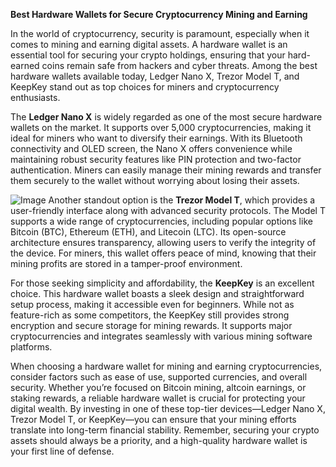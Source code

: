 **Best Hardware Wallets for Secure Cryptocurrency Mining and Earning**

In the world of cryptocurrency, security is paramount, especially when it comes to mining and earning digital assets. A hardware wallet is an essential tool for securing your crypto holdings, ensuring that your hard-earned coins remain safe from hackers and cyber threats. Among the best hardware wallets available today, Ledger Nano X, Trezor Model T, and KeepKey stand out as top choices for miners and cryptocurrency enthusiasts.

The **Ledger Nano X** is widely regarded as one of the most secure hardware wallets on the market. It supports over 5,000 cryptocurrencies, making it ideal for miners who want to diversify their earnings. With its Bluetooth connectivity and OLED screen, the Nano X offers convenience while maintaining robust security features like PIN protection and two-factor authentication. Miners can easily manage their mining rewards and transfer them securely to the wallet without worrying about losing their assets.


![Image](https://github.com/user-attachments/assets/31692037-0104-4703-abd1-696b6a7dd41b)
Another standout option is the **Trezor Model T**, which provides a user-friendly interface along with advanced security protocols. The Model T supports a wide range of cryptocurrencies, including popular options like Bitcoin (BTC), Ethereum (ETH), and Litecoin (LTC). Its open-source architecture ensures transparency, allowing users to verify the integrity of the device. For miners, this wallet offers peace of mind, knowing that their mining profits are stored in a tamper-proof environment.

For those seeking simplicity and affordability, the **KeepKey** is an excellent choice. This hardware wallet boasts a sleek design and straightforward setup process, making it accessible even for beginners. While not as feature-rich as some competitors, the KeepKey still provides strong encryption and secure storage for mining rewards. It supports major cryptocurrencies and integrates seamlessly with various mining software platforms.

When choosing a hardware wallet for mining and earning cryptocurrencies, consider factors such as ease of use, supported currencies, and overall security. Whether you’re focused on Bitcoin mining, altcoin earnings, or staking rewards, a reliable hardware wallet is crucial for protecting your digital wealth. By investing in one of these top-tier devices—Ledger Nano X, Trezor Model T, or KeepKey—you can ensure that your mining efforts translate into long-term financial stability. Remember, securing your crypto assets should always be a priority, and a high-quality hardware wallet is your first line of defense.
